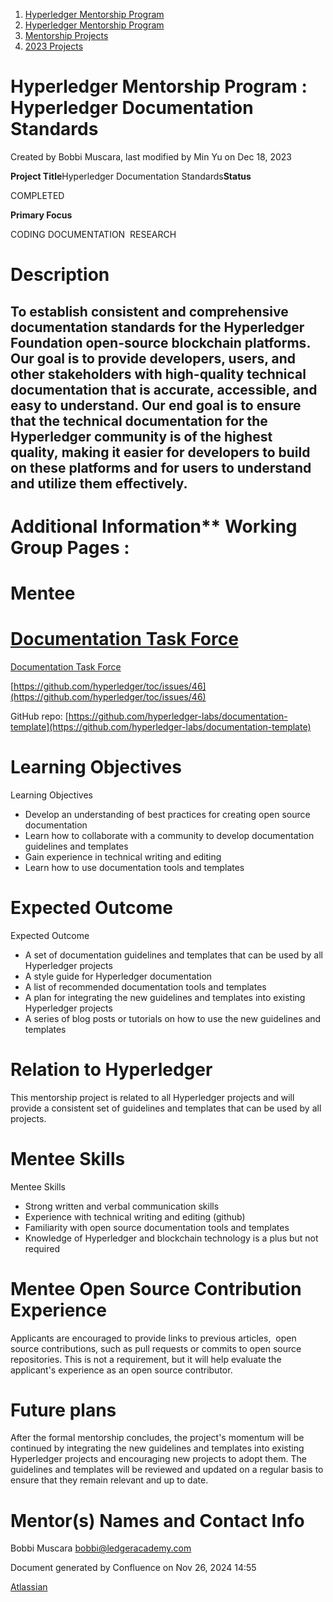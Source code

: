 1. [Hyperledger Mentorship Program](index.html)
2. [Hyperledger Mentorship Program](Hyperledger-Mentorship-Program_21954571.html)
3. [Mentorship Projects](Mentorship-Projects_21954604.html)
4. [2023 Projects](2023-Projects_21954865.html)

# Hyperledger Mentorship Program : Hyperledger Documentation Standards

Created by Bobbi Muscara, last modified by Min Yu on Dec 18, 2023

**Project Title**Hyperledger Documentation Standards**Status**

COMPLETED

**Primary Focus**

CODING DOCUMENTATION  RESEARCH

# Description

## To establish consistent and comprehensive documentation standards for the Hyperledger Foundation open-source blockchain platforms. Our goal is **to provide developers, users, and other stakeholder**s with high-quality technical documentation that is **accurate, accessible, and easy to understand.** Our end goal is to ensure that the technical documentation for the Hyperledger community is of the highest quality, **making it easier for developers to build on these platforms and for users to understand and utilize them effectively**.

# Additional Information\** Working Group Pages :

# Mentee

# [Documentation Task Force](https://lf-hyperledger.atlassian.net/wiki/spaces/TF/pages/21010778/Documentation+Task+Force)

[Documentation Task Force](https://lf-hyperledger.atlassian.net/wiki/spaces/TF/pages/21010778/Documentation+Task+Force)

[https://github.com/hyperledger/toc/issues/46](https://github.com/hyperledger/toc/issues/46)

GitHub repo: [https://github.com/hyperledger-labs/documentation-template](https://github.com/hyperledger-labs/documentation-template)

# Learning Objectives

Learning Objectives

- Develop an understanding of best practices for creating open source documentation
- Learn how to collaborate with a community to develop documentation guidelines and templates
- Gain experience in technical writing and editing
- Learn how to use documentation tools and templates

# Expected Outcome

Expected Outcome

- A set of documentation guidelines and templates that can be used by all Hyperledger projects
- A style guide for Hyperledger documentation
- A list of recommended documentation tools and templates
- A plan for integrating the new guidelines and templates into existing Hyperledger projects
- A series of blog posts or tutorials on how to use the new guidelines and templates

# Relation to Hyperledger

This mentorship project is related to all Hyperledger projects and will provide a consistent set of guidelines and templates that can be used by all projects.

# Mentee Skills

Mentee Skills

- Strong written and verbal communication skills
- Experience with technical writing and editing (github)
- Familiarity with open source documentation tools and templates
- Knowledge of Hyperledger and blockchain technology is a plus but not required

# Mentee Open Source Contribution Experience

Applicants are encouraged to provide links to previous articles,  open source contributions, such as pull requests or commits to open source repositories. This is not a requirement, but it will help evaluate the applicant's experience as an open source contributor.

# Future plans

After the formal mentorship concludes, the project's momentum will be continued by integrating the new guidelines and templates into existing Hyperledger projects and encouraging new projects to adopt them. The guidelines and templates will be reviewed and updated on a regular basis to ensure that they remain relevant and up to date.

# Mentor(s) Names and Contact Info

Bobbi Muscara bobbi@ledgeracademy.com

Document generated by Confluence on Nov 26, 2024 14:55

[Atlassian](http://www.atlassian.com/)
